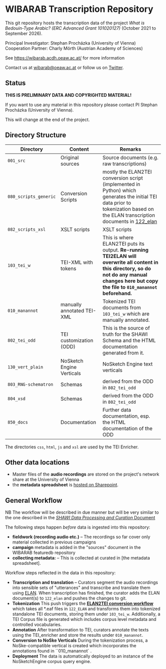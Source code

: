 # WIBARAB Transcription Repository

This git repository hosts the transcription data of the project *What is Bedouin-Type Arabic? (ERC Advanced Grant 101020127)* (October 2021 to September 2026).

Principal Investigator: Stephan Procházka (University of Vienna)     
Cooperation Partner: Charly Mörth (Austrian Academy of Sciences)     

See <https://wibarab.acdh.oeaw.ac.at/> for more information

Contact us at [wibarab@oeaw.ac.at](mailto:wibarab@oeaw.ac.at) or follow us on [Twitter](https://twitter.com/wibarab).


## Status

**THIS IS PRELIMINARY DATA AND COPYRIGHTED MATERIAL!**

If you want to use any material in this repository please contact PI Stephan Procházka (University of Vienna).

This will change at the end of the project.

## Directory Structure

| Directory             | Content                    | Remarks                                                                                                                                                                                                                     |
| --------------------- | -------------------------- | --------------------------------------------------------------------------------------------------------------------------------------------------------------------------------------------------------------------------- |
| `001_src`             | Original sources           | Source documents (e.g. raw transcriptions)                                                                                                                                                                                  |
| `080_scripts_generic` | Conversion Scripts         | mostly the ELAN2TEI conversion script (implemented in Python) which generates the initial TEI data prior to tokenization based on the ELAN transcription documents in [122_elan](122_elan)                                  |
| `082_scripts_xsl`     | XSLT scripts               | XSLT scripts                                                                                                                                                                                                                |
| `103_tei_w`     | TEI-XML with tokens          | This is where ELAN2TEI puts its output. **Re-running TEI2ELAN will overwrite all content in this directory, so do not do any manual changes here but copy the file to `010_manannot` beforehand.**  |
| `010_manannot`        | manually annotated TEI-XML | Tokenized TEI documents from `103_tei_w` which are manually annotated.                                                                                                                                                                       |
| `802_tei_odd`         | TEI customization (ODD)    | This is the source of truth for the SHAWI Schema and the HTML documentation generated from it.                                                                                                                              |
| `130_vert_plain`       | NoSketch Engine Verticals  | NoSketch Engine text verticals                                                                                                                                                                                                     |
| `803_RNG-schematron`  | Schemas                    | derived from the ODD in `802_tei_odd`                                                                                                                                                                                       |
| `804_xsd`  | Schemas                    | derived from the ODD in `802_tei_odd` |
| `850_docs`            | Documentation              | Further data documentation, esp. the HTML documentation of the ODD                                                                                                                                                          |


The directories `css`, `html`, `js` and `xsl` are used by the TEI Enricher.

## Other data locations

* Master files of the **audio recordings** are stored on the project's network share at the University of Vienna
* the **metadata spreadsheet** is [hosted on Sharepoint](https://oeawacat.sharepoint.com/:x:/r/sites/ACDH-CH_p_WIBARAB_BedoinTypeArabicNomadicSedentaryPeopleMidd/_layouts/15/Doc.aspx?sourcedoc=%7BA3E7E3BC-BFBC-4FB8-86A2-A2701F3AD2C9%7D&file=WIBARAB_Fieldwork%20Recording%20Registers.xlsx&action=default&mobileredirect=true).

## General Workflow

NB The workflow will be described in due manner but will be very similar to the one described in the [*SHAWI Data Processing and Curation* Document](https://oeawacat.sharepoint.com/:w:/r/sites/ACDH-CH_p_ShawiTypeArabicDialects_Shawi/_layouts/15/Doc.aspx?sourcedoc=%7B2C46C1F7-110E-4BB9-981D-A068086B9767%7D&file=Data_Curation_and_Processing_Handbook_Template.docx&action=default&mobileredirect=true&cid=17912ea5-8f1f-4b88-ba45-43b73373ecfd)

The following steps happen _before_ data is ingested into this repository:

* **fieldwork (recording audio etc.)** – The recordings so far cover only material collected in previous campaigns
* **campaign** metadata is added in the "sources" document in the WIBARAB featuredb repository
* **collecting metadata:** – This is collected at curated in [the metadata spreadsheet].

Workflow steps reflected in the data in this repository:

* **Transcription and translation** – Curators segment the audio recordings into sensible sets of "utterances" and transcribe and translate them using [ELAN](https://archive.mpi.nl/tla/elan). When transcription has finished, the curator adds the ELAN document(s) to `122_elan` and pushes the changes to git.
* **Tokenization**  This push triggers the **[ELAN2TEI conversion workflow](elan2tei)** which takes all *.eaf files in `122_ELAN` and transforms them into tokenized standalone TEI documents, storing them under `103_tei_w`. Additionally, a TEI Corpus file is generated which includes corpus level metadata and controlled vocabularies. 
* **Annotation** After transformation to TEI, curators annotate the texts using the TEI\_enricher and store the results under ``010_manannot``. 
* **Conversion to NoSke Verticals** During the tokenization process, a NoSke-compatible vertical is created which incorporates the annotations found in ``010_manannot` .
* **Deployment** The data is automatically deployed to an instance of the NoSketchEngine corpus query engine.

